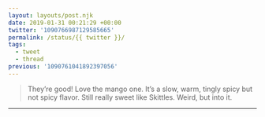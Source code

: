 ```yaml
---
layout: layouts/post.njk
date: 2019-01-31 00:21:29 +00:00
twitter: '1090766987129585665'
permalink: /status/{{ twitter }}/
tags: 
  - tweet
  - thread
previous: '1090761041892397056'
---
```


> They’re good! Love the mango one. It’s a slow, warm, tingly spicy but not spicy flavor. Still really sweet like Skittles. Weird, but into it.

---

